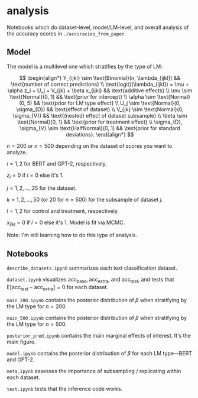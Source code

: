 # analysis

Notebooks which do dataset-level, model/LM-level, and overall analysis of the accuracy
scores in `./accuracies_from_paper`.


## Model

The model is a multilevel one which stratifies by the type of LM:

$$
\begin{align*}
Y_{ijkl} \sim \text{Binomial}(n, \lambda_{ijkl}) && \text{number of correct predictions} \\
\text{logit}(\lambda_{ijkl}) = \mu + \alpha z_i + U_j + V_{jk} + \beta x_{ijkl} && \text{additive effects} \\
\mu \sim \text{Normal}(0, 1) && \text{prior for intercept} \\
\alpha \sim \text{Normal}(0, 5) && \text{prior for LM type effect} \\
U_j \sim \text{Normal}(0, \sigma_{D}) && \text{effect of dataset} \\
V_{jk} \sim \text{Normal}(0, \sigma_{V}) && \text{(nested) effect of dataset subsample} \\
\beta \sim \text{Normal}(0, 1) && \text{prior for treatment effect} \\
\sigma_{D}, \sigma_{V} \sim \text{HalfNormal}(0, 1) && \text{prior for standard deviations}.
\end{align*}
$$

$n = 200$ or $n = 500$ depending on the dataset of scores you want to analyze.

$i = 1, 2$ for BERT and GPT-2, respectively.

$z_i = 0$ if $i = 0$ else it's $1$.

$j = 1, 2, \dots, 25$ for the dataset.

$k = 1, 2, \dots, 50$ (or $20$ for $n = 500$) for the subsample of dataset $j$.

$l = 1, 2$ for control and treatment, respectively.

$x_{ijkl} = 0$ if $l = 0$ else it's $1$. Model is fit via MCMC.

Note: I'm still learning how to do this type of analysis.


## Notebooks

`describe_datasets.ipynb` summarizes each text classification dataset.

`dataset.ipynb` visualizes $\text{acc}_\text{base}, \text{acc}_\text{extra}$, and
$\text{acc}_\text{test}$, and tests that $\text{E}[\text{acc}_\text{test} -
\text{acc}_\text{extra}] = 0$ for each dataset.

`main_200.ipynb` contains the posterior distribution of $\beta$ when stratifying by the
LM type for $n = 200$.

`main_500.ipynb` contains the posterior distribution of $\beta$ when stratifying by the
LM type for $n = 500$.

`posterior_pred.ipynb` contains the main marginal effects of interest. It's the main
figure.

`model.ipynb` contains the posterior distribution of $\beta$ for each LM type—BERT and
GPT-2.

`meta.ipynb` assesses the importance of subsampling / replicating within each dataset.

`test.ipynb` tests that the inference code works.
